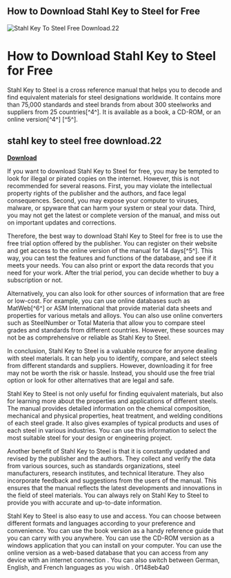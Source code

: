## How to Download Stahl Key to Steel for Free

 
![Stahl Key To Steel Free Download.22](https://encrypted-tbn2.gstatic.com/images?q=tbn:ANd9GcT6_UTXuHLZbjImbdF6LOyikytIynriV-itCGPE7J2OCKnyUt_yS8wbRsQ)

 
# How to Download Stahl Key to Steel for Free
 
Stahl Key to Steel is a cross reference manual that helps you to decode and find equivalent materials for steel designations worldwide. It contains more than 75,000 standards and steel brands from about 300 steelworks and suppliers from 25 countries[^4^]. It is available as a book, a CD-ROM, or an online version[^4^] [^5^].
 
## stahl key to steel free download.22


[**Download**](https://www.google.com/url?q=https%3A%2F%2Fssurll.com%2F2tKFQP&sa=D&sntz=1&usg=AOvVaw3e_v3yNemaJxz-Y-fCjXEq)

 
If you want to download Stahl Key to Steel for free, you may be tempted to look for illegal or pirated copies on the internet. However, this is not recommended for several reasons. First, you may violate the intellectual property rights of the publisher and the authors, and face legal consequences. Second, you may expose your computer to viruses, malware, or spyware that can harm your system or steal your data. Third, you may not get the latest or complete version of the manual, and miss out on important updates and corrections.
 
Therefore, the best way to download Stahl Key to Steel for free is to use the free trial option offered by the publisher. You can register on their website and get access to the online version of the manual for 14 days[^5^]. This way, you can test the features and functions of the database, and see if it meets your needs. You can also print or export the data records that you need for your work. After the trial period, you can decide whether to buy a subscription or not.
 
Alternatively, you can also look for other sources of information that are free or low-cost. For example, you can use online databases such as MatWeb[^6^] or ASM International that provide material data sheets and properties for various metals and alloys. You can also use online converters such as SteelNumber or Total Materia that allow you to compare steel grades and standards from different countries. However, these sources may not be as comprehensive or reliable as Stahl Key to Steel.
 
In conclusion, Stahl Key to Steel is a valuable resource for anyone dealing with steel materials. It can help you to identify, compare, and select steels from different standards and suppliers. However, downloading it for free may not be worth the risk or hassle. Instead, you should use the free trial option or look for other alternatives that are legal and safe.
  
Stahl Key to Steel is not only useful for finding equivalent materials, but also for learning more about the properties and applications of different steels. The manual provides detailed information on the chemical composition, mechanical and physical properties, heat treatment, and welding conditions of each steel grade. It also gives examples of typical products and uses of each steel in various industries. You can use this information to select the most suitable steel for your design or engineering project.
 
Another benefit of Stahl Key to Steel is that it is constantly updated and revised by the publisher and the authors. They collect and verify the data from various sources, such as standards organizations, steel manufacturers, research institutes, and technical literature. They also incorporate feedback and suggestions from the users of the manual. This ensures that the manual reflects the latest developments and innovations in the field of steel materials. You can always rely on Stahl Key to Steel to provide you with accurate and up-to-date information.
 
Stahl Key to Steel is also easy to use and access. You can choose between different formats and languages according to your preference and convenience. You can use the book version as a handy reference guide that you can carry with you anywhere. You can use the CD-ROM version as a windows application that you can install on your computer. You can use the online version as a web-based database that you can access from any device with an internet connection . You can also switch between German, English, and French languages as you wish .
 0f148eb4a0
